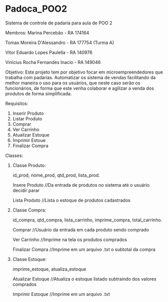 # Padoca_POO2

Sistema de controle de padaria para aula de POO 2

Membros:
Marina Percebão - RA 174164 

Tomas Moreira D'Alessandro - RA 177754 (Turma A)

Vitor Eduardo Lopes Paulella - RA 140976

Vinicius Rocha Fernandes Inacio - RA 149046

Objetivo:
Este projeto tem por objetivo focar em microempreendedores que trabalha com padarias. Automatizar os sistema de vendas facilitando da melhor maneira o uso para os usuários, que neste caso serão os funcionários, de forma que este venha colaborar e agilizar a venda dos  produtos de forma  simplificada.

Requisitos:
1. Inserir Produto 
2. Listar Produto 
3. Comprar 
4. Ver Carrinho 
5. Atualizar Estoque
6. Imprimir Estoue
7. Finalizar Compra

Classes:

1. Classe Produto:
   
   id_prod, nome_prod, qtd_prod, lista_prod.

   Insere Produto //Da entrada de produtos no sistema até o usuário decidir parar
   
   Lista Produto //Lista o estoque de produtos cadastrados

2. Classe Compra:

   id_compra, qtd_compra, lista_carrinho, imprime_compra, total_carrinho.

   Comprar //Usuário da entrada em cada produto sendo comprado
   
   Ver Carrinho //Imprime na tela os produtos comprados
   
   Finalizar Compra //Imprime em um arquivo .txt o subtotal da compra

3. Classe Estoque:

   imprime_estoque, atualiza_estoque

   Atualizar Estoque //Atualiza o estoque listado subtraindo dos valores comprados
   
   Imprimir Estoque //Imprime em um arquivo .txt 

